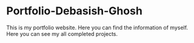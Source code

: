 # Portfolio-Debasish-Ghosh
This is my portfolio website. Here you can find the information of myself. Here you can see my all completed projects.
